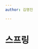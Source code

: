 ```yaml
---
author: 김명진

---
```


<h1 id="스프링">스프링</h1>

<!--stackedit_data:
eyJoaXN0b3J5IjpbMTYxNjM5ODYxMV19
-->
